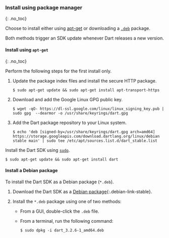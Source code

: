 ### Install using package manager
{: .no_toc}

Choose to install either using [apt-get](#install-using-apt-get)
or downloading a [`.deb`](#install-a-debian-package) package.

Both methods trigger an SDK update whenever Dart releases a new version.

#### Install using `apt-get`
{: .no_toc}

Perform the following steps for the first install only.

1. Update the package index files and install the secure HTTP package.

   ```console
   $ sudo apt-get update && sudo apt-get install apt-transport-https
   ```

1. Download and add the Google Linux GPG public key.

   ```console
   $ wget -qO- https://dl-ssl.google.com/linux/linux_signing_key.pub | sudo gpg  --dearmor -o /usr/share/keyrings/dart.gpg
   ```

1. Add the Dart package repository to your Linux system.

   ```console
   $ echo 'deb [signed-by=/usr/share/keyrings/dart.gpg arch=amd64] https://storage.googleapis.com/download.dartlang.org/linux/debian stable main' | sudo tee /etc/apt/sources.list.d/dart_stable.list
   ```

Install the Dart SDK using [`sudo`][sudo].

```console
$ sudo apt-get update && sudo apt-get install dart
```

#### Install a Debian package

To install the Dart SDK as a Debian package (`*.deb`).

1. Download the Dart SDK as a [Debian package](#){:.debian-link-stable}.

1. Install the `*.deb` package using one of two methods:

   * From a GUI, double-click the `.deb` file.

   * From a terminal, run the following command:

     ```console
     $ sudo dpkg -i dart_3.2.6-1_amd64.deb
     ```

[sudo]: https://www.sudo.ws/
[Debian stable]: https://www.debian.org/releases
[Ubuntu LTS]: https://wiki.ubuntu.com/Releases
